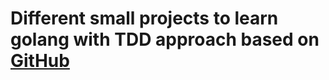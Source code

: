 # Different small projects to learn golang with TDD approach based on [GitHub](https://quii.gitbook.io/learn-go-with-tests/)
